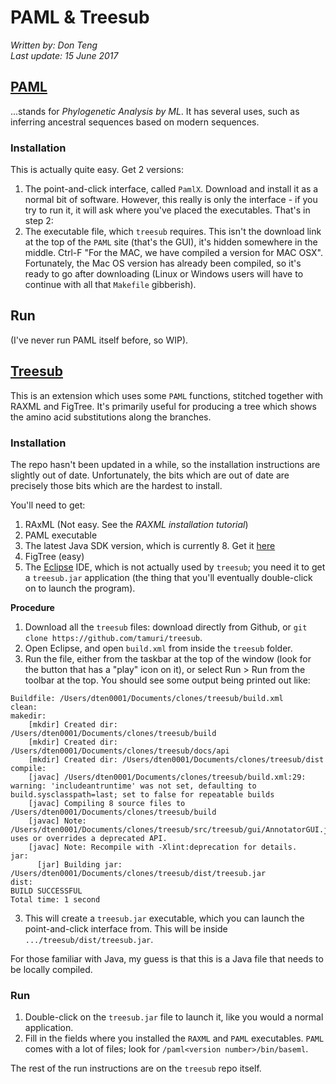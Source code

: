 # PAML & Treesub

*Written by: Don Teng<br>
Last update: 15 June 2017<br>*

## [PAML](http://abacus.gene.ucl.ac.uk/software/paml.html)
...stands for *Phylogenetic Analysis by ML*. It has several uses, such as inferring ancestral sequences based on modern sequences. 

### Installation
This is actually quite easy. Get 2 versions:
1. The point-and-click interface, called `PamlX`. Download and install it as a normal bit of software. However, this really is only the interface - if you try to run it, it will ask where you've placed the executables. That's in step 2:
2. The executable file, which `treesub` requires. This isn't the download link at the top of the `PAML` site (that's the GUI), it's hidden somewhere in the middle.  Ctrl-F "For the MAC, we have compiled a version for MAC OSX". Fortunately, the Mac OS version has already been compiled, so it's ready to go after downloading (Linux or Windows users will have to continue with all that `Makefile` gibberish).

## Run
(I've never run PAML itself before, so WIP).

## [Treesub](https://github.com/tamuri/treesub)
This is an extension which uses some `PAML` functions, stitched together with RAXML and FigTree. It's primarily useful for producing a tree which shows the amino acid substitutions along the branches. 

### Installation

The repo hasn't been updated in a while, so the installation instructions are slightly out of date. Unfortunately, the bits which are out of date are precisely those bits which are the hardest to install. 

You'll need to get:
1. RAxML (Not easy. See the *RAXML installation tutorial*)
2. PAML executable
3. The latest Java SDK version, which is currently 8. Get it [here](http://www.oracle.com/technetwork/java/javase/downloads/jdk8-downloads-2133151.html)
4. FigTree (easy)
5. The [Eclipse](https://www.eclipse.org/downloads/?) IDE, which is not actually used by `treesub`; you need it to get a `treesub.jar` application (the thing that you'll eventually double-click on to launch the program). 

**Procedure**
1. Download all the `treesub` files: download directly from Github, or `git clone https://github.com/tamuri/treesub`.
2. Open Eclipse, and open `build.xml` from inside the `treesub` folder.
3. Run the file, either from the taskbar at the top of the window (look for the button that has a "play" icon on it), or select Run > Run from the toolbar at the top. You should see some output being printed out like:

```
Buildfile: /Users/dten0001/Documents/clones/treesub/build.xml
clean:
makedir:
    [mkdir] Created dir: /Users/dten0001/Documents/clones/treesub/build
    [mkdir] Created dir: /Users/dten0001/Documents/clones/treesub/docs/api
    [mkdir] Created dir: /Users/dten0001/Documents/clones/treesub/dist
compile:
    [javac] /Users/dten0001/Documents/clones/treesub/build.xml:29: warning: 'includeantruntime' was not set, defaulting to build.sysclasspath=last; set to false for repeatable builds
    [javac] Compiling 8 source files to /Users/dten0001/Documents/clones/treesub/build
    [javac] Note: /Users/dten0001/Documents/clones/treesub/src/treesub/gui/AnnotatorGUI.java uses or overrides a deprecated API.
    [javac] Note: Recompile with -Xlint:deprecation for details.
jar:
      [jar] Building jar: /Users/dten0001/Documents/clones/treesub/dist/treesub.jar
dist:
BUILD SUCCESSFUL
Total time: 1 second
```

3. This will create a `treesub.jar` executable, which you can launch the point-and-click interface from. This will be inside `.../treesub/dist/treesub.jar`.

For those familiar with Java, my guess is that this is a Java file that needs to be locally compiled.

### Run
1. Double-click on the `treesub.jar` file to launch it, like you would a normal application. 
2. Fill in the fields where you installed the `RAXML` and `PAML` executables. `PAML` comes with a lot of files; look for `/paml<version number>/bin/baseml`.

The rest of the run instructions are on the `treesub` repo itself. 
